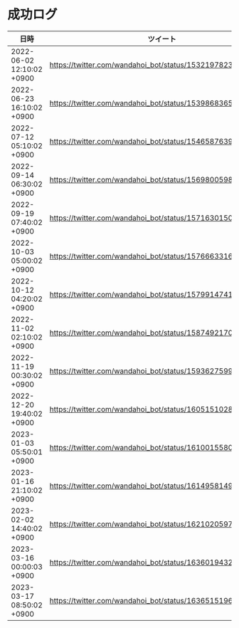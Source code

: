 # 成功ログ

| 日時 | ツイート |
| ------ | ------ |
| 2022-06-02 12:10:02 +0900 | https://twitter.com/wandahoi_bot/status/1532197823394983937 |
| 2022-06-23 16:10:02 +0900 | https://twitter.com/wandahoi_bot/status/1539868365300281344 |
| 2022-07-12 05:10:02 +0900 | https://twitter.com/wandahoi_bot/status/1546587639079309313 |
| 2022-09-14 06:30:02 +0900 | https://twitter.com/wandahoi_bot/status/1569800598614343681 |
| 2022-09-19 07:40:02 +0900 | https://twitter.com/wandahoi_bot/status/1571630150885986304 |
| 2022-10-03 05:00:02 +0900 | https://twitter.com/wandahoi_bot/status/1576663316683898880 |
| 2022-10-12 04:20:02 +0900 | https://twitter.com/wandahoi_bot/status/1579914741551546368 |
| 2022-11-02 02:10:02 +0900 | https://twitter.com/wandahoi_bot/status/1587492170574876672 |
| 2022-11-19 00:30:02 +0900 | https://twitter.com/wandahoi_bot/status/1593627599460175872 |
| 2022-12-20 19:40:02 +0900 | https://twitter.com/wandahoi_bot/status/1605151028185165824 |
| 2023-01-03 05:50:01 +0900 | https://twitter.com/wandahoi_bot/status/1610015580756791296 |
| 2023-01-16 21:10:02 +0900 | https://twitter.com/wandahoi_bot/status/1614958149718675456 |
| 2023-02-02 14:40:02 +0900 | https://twitter.com/wandahoi_bot/status/1621020597735297025 |
| 2023-03-16 00:00:03 +0900 | https://twitter.com/wandahoi_bot/status/1636019432664473601 |
| 2023-03-17 08:50:02 +0900 | https://twitter.com/wandahoi_bot/status/1636515196402532352 |

